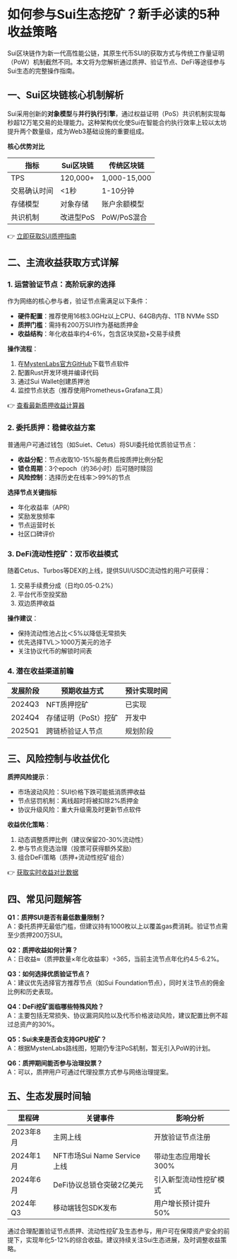 # 如何参与Sui生态挖矿？新手必读的5种收益策略  

Sui区块链作为新一代高性能公链，其原生代币SUI的获取方式与传统工作量证明（PoW）机制截然不同。本文将为您解析通过质押、验证节点、DeFi等途径参与Sui生态的完整操作指南。  

## 一、Sui区块链核心机制解析  

Sui采用创新的**对象模型**与**并行执行引擎**，通过权益证明（PoS）共识机制实现每秒超12万笔交易的处理能力。这种架构优化使Sui在智能合约执行效率上较以太坊提升两个数量级，成为Web3基础设施的重要组成。  

**核心优势对比**  

| 指标        | Sui区块链       | 传统区块链      |
|-------------|----------------|---------------|
| TPS         | 120,000+       | 1,000-15,000  |
| 交易确认时间 | <1秒           | 1-10分钟       |
| 存储模型    | 对象存储       | 账户余额模型   |
| 共识机制    | 改进型PoS      | PoW/PoS混合   |

👉 [立即获取SUI质押指南](https://bit.ly/okx_welcome)  

## 二、主流收益获取方式详解  

### 1. 运营验证节点：高阶玩家的选择  

作为网络的核心参与者，验证节点需满足以下条件：  
- **硬件配置**：推荐使用16核3.0GHz以上CPU、64GB内存、1TB NVMe SSD  
- **质押门槛**：需持有200万SUI作为基础质押金  
- **收益结构**：年化收益率约4-6%，包含区块奖励+交易手续费  

**操作流程**：  
1. 在[MystenLabs官方GitHub](https://github.com/MystenLabs/sui)下载节点软件  
2. 配置Rust开发环境并编译代码  
3. 通过Sui Wallet创建质押池  
4. 监控节点状态（推荐使用Prometheus+Grafana工具）  

👉 [查看最新质押收益计算器](https://bit.ly/okx_welcome)  

### 2. 委托质押：稳健收益方案  

普通用户可通过钱包（如Suiet、Cetus）将SUI委托给优质验证节点：  
- **收益分配**：节点收取10-15%服务费后按质押比例分配  
- **锁仓周期**：3个epoch（约36小时）后可随时赎回  
- **风险控制**：选择历史在线率＞99%的节点  

**选择节点关键指标**  
- 年化收益率（APR）  
- 奖励发放频率  
- 节点运营时长  
- 社区口碑评价  

### 3. DeFi流动性挖矿：双币收益模式  

随着Cetus、Turbos等DEX的上线，提供SUI/USDC流动性的用户可获得：  
1. 交易手续费分成（日均0.05-0.2%）  
2. 平台代币空投奖励  
3. 双边质押收益  

**操作建议**：  
- 保持流动性池占比＜5%以降低无常损失  
- 优先选择TVL＞1000万美元的池子  
- 关注协议代币的解锁时间表  

### 4. 潜在收益渠道前瞻  

| 发展阶段 | 预期收益方式          | 预计实现时间 |
|----------|---------------------|------------|
| 2024Q3   | NFT质押挖矿         | 已实现     |
| 2024Q4   | 存储证明（PoSt）挖矿 | 开发中     |
| 2025Q1   | 跨链桥验证人节点      | 规划阶段   |

## 三、风险控制与收益优化  

**质押风险提示**：  
- 市场波动风险：SUI价格下跌可能抵消质押收益  
- 节点惩罚机制：离线超时将被扣除2%质押金  
- 协议升级风险：重大升级需及时更新节点软件  

**收益优化策略**：  
1. 动态调整质押比例（建议保留20-30%流动性）  
2. 参与节点竞选治理（投票可获得额外奖励）  
3. 组合DeFi策略（质押+流动性挖矿组合）  

👉 [获取实时收益对比数据](https://bit.ly/okx_welcome)  

## 四、常见问题解答  

**Q1：质押SUI是否有最低数量限制？**  
A：委托质押无最低门槛，但建议持有1000枚以上以覆盖gas费消耗。验证节点需至少质押200万SUI。  

**Q2：质押收益如何计算？**  
A：日收益≈（质押数量×年化收益率）÷365，当前主流节点年化约4.5-6.2%。  

**Q3：如何选择优质验证节点？**  
A：建议优先选择官方推荐节点（如Sui Foundation节点），同时关注节点的佣金比例和历史表现。  

**Q4：DeFi挖矿面临哪些特殊风险？**  
A：主要包括无常损失、协议漏洞风险以及代币价格波动风险，建议配置比例不超过总资产的30%。  

**Q5：Sui未来是否会支持GPU挖矿？**  
A：根据MystenLabs路线图，短期仍专注PoS机制，暂无引入PoW的计划。  

**Q6：质押期间能否参与治理投票？**  
A：可以，质押用户可通过代理投票方式参与网络治理提案。  

## 五、生态发展时间轴  

| 里程碑          | 关键事件                    | 影响分析                  |
|-----------------|---------------------------|-------------------------|
| 2023年8月       | 主网上线                   | 开放验证节点注册          |
| 2024年1月       | NFT市场Sui Name Service上线| 带动生态应用增长300%      |
| 2024年6月       | DeFi协议总锁仓突破2亿美元  | 引入新型流动性挖矿模式    |
| 2024年Q3        | 移动端钱包SDK发布          | 用户增长预计提升50%       |

通过合理配置验证节点质押、流动性挖矿及生态参与，用户可在保障资产安全的前提下，实现年化5-12%的综合收益。建议持续关注Sui生态进展，及时调整收益策略。